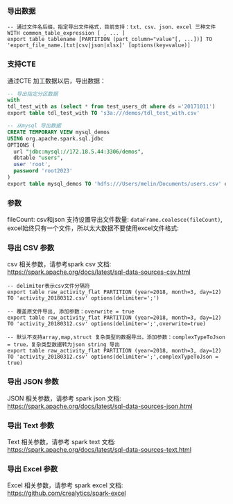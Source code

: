### 导出数据

```
-- 通过文件名后缀，指定导出文件格式，目前支持：txt、csv、json、excel 三种文件
WITH common_table_expression [ , ... ]
export table tablename [PARTITION (part_column="value"[, ...])] TO 'export_file_name.[txt|csv|json|xlsx]' [options(key=value)]
```

### 支持CTE
通过CTE 加工数据以后，导出数据：
```sql
-- 导出指定分区数据
with
tdl_test_with as (select * from test_users_dt where ds ='20171011')
export table tdl_test_with TO 's3a:///demos/tdl_test_with.csv'

-- 从mysql 导出数据
CREATE TEMPORARY VIEW mysql_demos
USING org.apache.spark.sql.jdbc
OPTIONS (
  url "jdbc:mysql://172.18.5.44:3306/demos",
  dbtable "users",
  user 'root',
  password 'root2023'
)
export table mysql_demos TO 'hdfs:///Users/melin/Documents/users.csv' options(delimiter=';')
```

### 参数
fileCount: csv和json 支持设置导出文件数量: `dataFrame.coalesce(fileCount)`, excel始终只有一个文件，所以太大数据不要使用excel文件格式: 

### 导出 CSV 参数

csv 相关参数，请参考spark csv 文档: https://spark.apache.org/docs/latest/sql-data-sources-csv.html

```
-- delimiter表示csv文件分隔符
export table raw_activity_flat PARTITION (year=2018, month=3, day=12) TO 'activity_20180312.csv' options(delimiter=';')
```

```
-- 覆盖原文件导出, 添加参数：overwrite = true
export table raw_activity_flat PARTITION (year=2018, month=3, day=12) TO 'activity_20180312.csv' options(delimiter=';',overwrite=true)
```

```
-- 默认不支持array,map,struct 复杂类型的数据导出，添加参数：complexTypeToJson = true，复杂类型数据转为json string 导出
export table raw_activity_flat PARTITION (year=2018, month=3, day=12) TO 'activity_20180312.csv' options(delimiter=';',complexTypeToJson = true)
```

### 导出 JSON 参数

JSON 相关参数，请参考 spark json 文档: https://spark.apache.org/docs/latest/sql-data-sources-json.html

### 导出 Text 参数

Text 相关参数，请参考 spark text 文档: https://spark.apache.org/docs/latest/sql-data-sources-text.html

### 导出 Excel 参数

Excel 相关参数，请参考 spark excel 文档: https://github.com/crealytics/spark-excel

